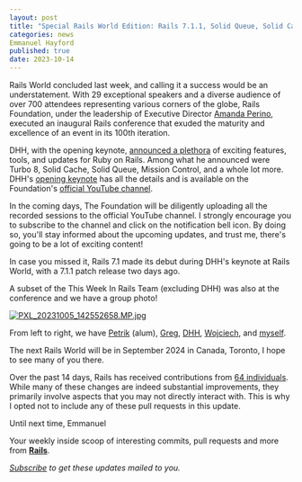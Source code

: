 ```yaml
---
layout: post
title: "Special Rails World Edition: Rails 7.1.1, Solid Queue, Solid Cache, Turbo 8, etc."
categories: news
Emmanuel Hayford
published: true
date: 2023-10-14
---
```


Rails World concluded last week, and calling it a success would be an understatement. With 29 exceptional speakers and a diverse audience of over 700 attendees representing various corners of the globe, Rails Foundation, under the leadership of Executive Director [Amanda Perino](https://twitter.com/AmandaBPerino), executed an inaugural Rails conference that exuded the maturity and excellence of an event in its 100th iteration.

DHH, with the opening keynote, [announced a plethora](https://world.hey.com/dhh/one-happy-rails-world-96c46506) of exciting features, tools, and updates for Ruby on Rails. Among what he announced were Turbo 8, Solid Cache, Solid Queue, Mission Control, and a whole lot more. DHH's [opening keynote](https://youtu.be/iqXjGiQ_D-A) has all the details and is available on the Foundation's [official YouTube channel](https://www.youtube.com/@railsofficial).

In the coming days, The Foundation will be diligently uploading all the recorded sessions to the official YouTube channel. I strongly encourage you to subscribe to the channel and click on the notification bell icon. By doing so, you'll stay informed about the upcoming updates, and trust me, there's going to be a lot of exciting content!


In case you missed it, Rails 7.1 made its debut during DHH's keynote at Rails World, with a 7.1.1 patch release two days ago.

A subset of the This Week In Rails Team (excluding DHH) was also at the conference and we have a group photo!


[![PXL_20231005_142552658.MP.jpg](https://world.hey.com/this.week.in.rails/4ef25a8f/representations/eyJfcmFpbHMiOnsibWVzc2FnZSI6IkJBaHNLd2RXcENkVCIsImV4cCI6bnVsbCwicHVyIjoiYmxvYl9pZCJ9fQ==--af87125ce6e10cc8b63a5e4db4670bfe7f84ccd3/eyJfcmFpbHMiOnsibWVzc2FnZSI6IkJBaDdDam9MWm05eWJXRjBTU0lJYW5CbkJqb0dSVlE2RkhKbGMybDZaVjkwYjE5c2FXMXBkRnNIYVFLQUIya0NBQVU2REhGMVlXeHBkSGxwU3pvTGJHOWhaR1Z5ZXdZNkNYQmhaMlV3T2cxamIyRnNaWE5qWlZRPSIsImV4cCI6bnVsbCwicHVyIjoidmFyaWF0aW9uIn19--0b5e092e6240e14fab357b4c1013c9a0c881ff87/PXL_20231005_142552658.MP.jpg)](https://world.hey.com/this.week.in.rails/4ef25a8f/blobs/eyJfcmFpbHMiOnsibWVzc2FnZSI6IkJBaHNLd2RXcENkVCIsImV4cCI6bnVsbCwicHVyIjoiYmxvYl9pZCJ9fQ==--af87125ce6e10cc8b63a5e4db4670bfe7f84ccd3/PXL_20231005_142552658.MP.jpg?disposition=attachment "Download PXL\_20231005\_142552658.MP.jpg")


From left to right, we have [Petrik](https://twitter.com/four54) (alum), [Greg](https://twitter.com/GregMolnar), [DHH](https://twitter.com/dhh), [Wojciech](https://twitter.com/morgoth85), and [myself](https://twitter.com/siaw23).

The next Rails World will be in September 2024 in Canada, Toronto, I hope to see many of you there.

Over the past 14 days, Rails has received contributions from [64 individuals](https://contributors.rubyonrails.org/contributors/in-time-window/20230929-20231013). While many of these changes are indeed substantial improvements, they primarily involve aspects that you may not directly interact with. This is why I opted not to include any of these pull requests in this update.

Until next time,
Emmanuel





Your weekly inside scoop of interesting commits, pull requests and more from [**Rails**](https://github.com/rails/rails).

<p><i><a href="https://world.hey.com/this.week.in.rails">Subscribe</a> to get these updates mailed to you.</i></p>
